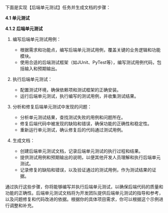 下面是实现【后端单元测试】任务并生成文档的步骤：

**4.1 单元测试**

**4.1.2 后端单元测试**

1. 编写后端单元测试用例：

   - 根据需求和功能点，编写后端单元测试用例，覆盖关键的业务逻辑和功能模块。
   - 使用合适的后端测试框架（如JUnit、PyTest等），编写测试用例代码，包括输入和预期输出。

2. 执行后端单元测试：

   - 配置测试环境，确保依赖项和测试框架的正确安装。
   - 运行后端单元测试，执行编写的测试用例，并收集测试结果。

3. 分析和修复后端单元测试中发现的问题：

   - 分析单元测试结果，查找测试失败的用例和问题所在。
   - 修复后端代码中被发现的缺陷和错误，确保功能的正确性和稳定性。
   - 重新运行单元测试，确认修复后的代码通过测试用例。

4. 生成文档：

   - 创建后端单元测试文档，记录后端单元测试的执行过程和结果。
   - 提供测试用例和预期输出的说明，以便其他开发人员理解和执行后端单元测试。
   - 记录修复的缺陷和错误，以及验证通过的测试用例，作为测试结果的证据。

通过执行这些步骤，你将能够编写并执行后端单元测试，以确保后端代码的质量和功能的正确性。后端单元测试文档将为开发团队提供后端单元测试的指导和参考，以及问题修复和代码改进的依据。根据你的具体项目需求，你可以根据这个示例进行调整和补充。
